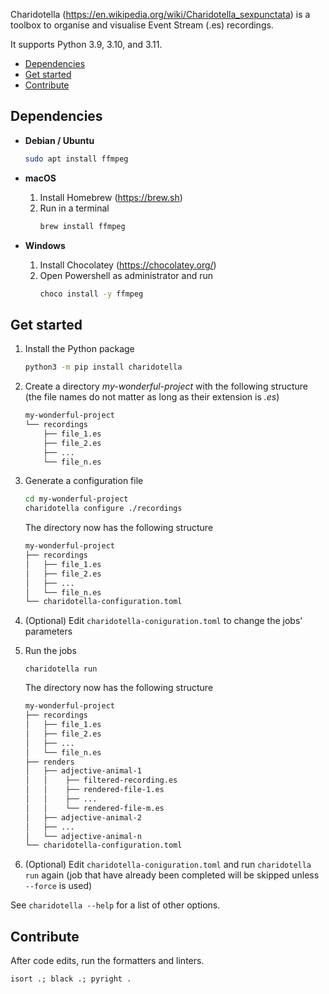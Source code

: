 Charidotella (https://en.wikipedia.org/wiki/Charidotella_sexpunctata) is a toolbox to organise and visualise Event Stream (.es) recordings.

It supports Python 3.9, 3.10, and 3.11.

- [Dependencies](#dependencies)
- [Get started](#get-started)
- [Contribute](#contribute)

## Dependencies

-   **Debian / Ubuntu**

    ```sh
    sudo apt install ffmpeg
    ```

-   **macOS**

    1. Install Homebrew (https://brew.sh)
    2. Run in a terminal
        ```sh
        brew install ffmpeg
        ```

-   **Windows**
    1. Install Chocolatey (https://chocolatey.org/)
    2. Open Powershell as administrator and run
        ```sh
        choco install -y ffmpeg
        ```

## Get started

1. Install the Python package

    ```sh
    python3 -m pip install charidotella
    ```

2. Create a directory _my-wonderful-project_ with the following structure (the file names do not matter as long as their extension is _.es_)

    ```txt
    my-wonderful-project
    └── recordings
        ├── file_1.es
        ├── file_2.es
        ├── ...
        └── file_n.es
    ```

3. Generate a configuration file

    ```sh
    cd my-wonderful-project
    charidotella configure ./recordings
    ```

    The directory now has the following structure

    ```txt
    my-wonderful-project
    ├── recordings
    │   ├── file_1.es
    │   ├── file_2.es
    │   ├── ...
    │   └── file_n.es
    └── charidotella-configuration.toml
    ```

4. (Optional) Edit `charidotella-coniguration.toml` to change the jobs' parameters

5. Run the jobs

    ```
    charidotella run
    ```

    The directory now has the following structure

    ```txt
    my-wonderful-project
    ├── recordings
    │   ├── file_1.es
    │   ├── file_2.es
    │   ├── ...
    │   └── file_n.es
    ├── renders
    │   ├── adjective-animal-1
    │   │    ├── filtered-recording.es
    │   │    ├── rendered-file-1.es
    │   │    ├── ...
    │   │    └── rendered-file-m.es
    │   ├── adjective-animal-2
    │   ├── ...
    │   └── adjective-animal-n
    └── charidotella-configuration.toml
    ```

6. (Optional) Edit `charidotella-coniguration.toml` and run `charidotella run` again (job that have already been completed will be skipped unless `--force` is used)

See `charidotella --help` for a list of other options.

## Contribute

After code edits, run the formatters and linters.

```
isort .; black .; pyright .
```
